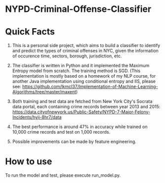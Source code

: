 # NYPD-Criminal-Offense-Classifier

# Quick Facts
 
1. This is a personal side project, which aims to build a classifier to identify and predict the types of criminal offenses in NYC, given the information of occurence time, sectors, borough, jurisdiction, etc. 

2. The classifier is written in Python and it implemented the Maximum Entropy model from scratch. The training method is SGD.
(This implementation is mostly based on a homework of my NLP course, for another Java implementation using conditional entropy and IIS, please see: https://github.com/lkmcl37/Implementation-of-Machine-Learning-Algorithms/tree/master/maxent)

3. Both training and test data are fetched from New York City's Socrata data portal, each containing crime records between year 2013 and 2015: https://data.cityofnewyork.us/Public-Safety/NYPD-7-Major-Felony-Incidents/hyij-8hr7/data

4. The best performance is around 47% in accuracy while trained on 10,000 crime records and test on 1,000 records.

5. Possible improvements can be made by feature engineering.

# How to use

To run the model and test, please execute run_model.py.

